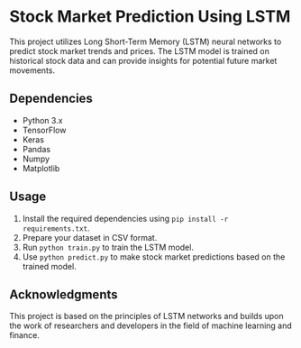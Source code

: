 # Stock Market Prediction Using LSTM

This project utilizes Long Short-Term Memory (LSTM) neural networks to predict stock market trends and prices. The LSTM model is trained on historical stock data and can provide insights for potential future market movements.

## Dependencies

- Python 3.x
- TensorFlow
- Keras
- Pandas
- Numpy
- Matplotlib

## Usage

1. Install the required dependencies using `pip install -r requirements.txt`.
2. Prepare your dataset in CSV format.
3. Run `python train.py` to train the LSTM model.
4. Use `python predict.py` to make stock market predictions based on the trained model.

## Acknowledgments

This project is based on the principles of LSTM networks and builds upon the work of researchers and developers in the field of machine learning and finance.
